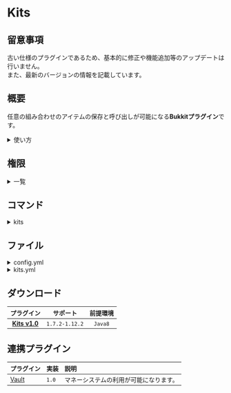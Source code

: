 Kits
==========

## 留意事項
古い仕様のプラグインであるため、基本的に修正や機能追加等のアップデートは行いません。  
また、最新のバージョンの情報を記載しています。

概要
-----------
任意の組み合わせのアイテムの保存と呼び出しが可能になる**Bukkitプラグイン**です。  
<details>
<summary>使い方</summary>

### kits.yml の記述方法
```yaml
KitNames: /kits で表示されるメッセージ
Kits:
  # キットの名前です。コマンド等で呼び出す際に利用されます。
  Test:
    # キットの値段です。経済系プラグインを導入している際に利用できます。
    Cost: 1000
    # アイテムの一覧です。構文の"Items"は固定です。
    Items:
      # アイテムの設定 構文"item1"は任意の文字列でも構いません。
      item1:
        # アイテムの名称です。"MaterialId"とすることでアイテムのIDで指定することも可能です。
        Material: IRON_SWORD
        # メタデータです。
        Meta: 0
        # アイテムの個数です。
        Amount: 1
        # アイテムフラグです。各パラメータの表示/非表示を行うことが可能です。
        ItemFrag:
        - HIDE_ENCHANTS
        # アイテムのエンチャントです。"(エンチャントID)-(レベル)"で指定することが可能です。
        Enchant:
        - KNOCKBACK-1 
        # アイテムの名前です。頭文字"&"のカラーコードが使用可能です。
        DisplayName: '&a鉄の剣'
        # アイテムの説明文です。頭文字"&"のカラーコードが使用可能です。
        Lore:
        - '&c鉄の剣です。'
        # 本の内容の設定です。
        Book:
          # 本の作者
          Author: 作者
          # 本のタイトル
          Title: タイトル
          # 本の各ページの内容
          Pages:
          - "1"
          - "2"
          - "3"
        # 耐久値を持つアイテムを消耗させない場合は"true"を記述してください。
        Unbreakable: true
        # ポーションのエフェクトのデータタグです。giveコマンドのデータタグと同等です。
　　　 　CustomPotionEffects:
        - '{"Amplifier":値,"Ambient":値,"Duration":値,"Id":値,"ShowParticles":値}'
        # 属性値のデータタグです。giveコマンドのデータタグと同等です。
        AttributeModifiers:
        - '{"Name":値,"Amount":値,"Operation":値,"UUIDLeast":値,"UUIDMost":値,"AttributeName":値}'
    # 防具の一覧です。構文の"Armors"は固定です。
    Armors:
      # ヘルメットです。構文の"Helmet"は固定です。
      Helmet:
        Material: LEATHER_HELMET
        Amount: 1
        # RGBを利用することで、皮防具等の色を変更することができます。
        Color:
          Red: 0
          Green: 0
          Blue: 255
      # チェストプレートです。構文の"ChestPlate"は固定です。
      ChestPlate:
        MaterialId: 307
        Amount: 1
      # レギンスです。構文の"Leggings"は固定です。
      Leggings:
        MaterialId: 308
        Amount: 1
      # ブーツです。構文の"Boots"は固定です。
      Boots:
        MaterialId: 309
        Amount: 1
```

### 看板 の記述方法
**通常**
```
1     [Kits]
2       
3     <name>
```

**装備を保存する**
```
1     [Kits]
2
3     KitSave
```

**装備を呼び出す**
```
1     [Kits]
2
3     KitLoad
```

**経済系プラグイン導入時のみ**
```
1     [Kits]
2
3     <name>
4     <価格を非表示にする場合"true"を記述してください ※1>
```
`※1 価格を非表示にした場合はコスト無しで購入することが可能です。`

#### 記述例
![Sign](https://github.com/yuttyann/FileArchive/blob/main/Kits/image/sign.png?raw=true)
</details>

権限
-----------
<details>
<summary>一覧</summary>

| 権限 | 説明 |
|:---|:---|
| kits.command.view | [コマンド](#コマンド) |
| kits.command.reload | [コマンド](#コマンド) |
| kits.command.setcost | [コマンド](#コマンド) |
| kits.command.create | [コマンド](#コマンド) |
| kits.command.give.&lt;name&gt; | [コマンド](#コマンド) |
| kits.command.purchase.&lt;name&gt; | [コマンド](#コマンド) |
| kits.sign.create | 専用の看板を作成するために必要です。 |
| kits.sign.kitsave | 看板で装備を保存するために必要です。 |
| kits.sign.kitload | 看板で装備を呼び出すために必要です。 |
| kits.sign.purchase.&lt;name&gt; | 看板で指定したキットを呼び出すために必要です。 |
</details>

コマンド
-----------
<details>
<summary>kits</summary>

| 名称 | 短縮 |
|:---|:---|
| kits |  |

| 引数 | 権限 | 初期 | 説明 |
|:---|:---|:---|:---|
|  | kits.command.view | OP | キットの一覧を表示します。 |
| reload | kits.command.reload | OP | ファイルの再読み込みを行います。 |
| setcost &lt;name&gt; &lt;cost&gt; | kits.command.setcost | OP | 指定したキットに購入額を設定します。 |
| create &lt;name&gt; [cost] | kits.command.create | OP | インベントリのアイテムでキットを作成します。 |
| give &lt;player&gt; &lt;name&gt; | kits.command.give.&lt;name&gt; | OP | 指定したプレイヤーにキットを与えます。 |
| purchase &lt;name&gt; | kits.command.purchase.&lt;name&gt; | OP | 指定したキットを購入します。 |
</details>

ファイル
-----------
<details>
<summary>config.yml</summary>

```yaml
# Kits v1.0 Config

## === キット購入時に表示される通貨名 === ##
Currency: '円'
## === キットを購入したら次回以降はお金を払わなくてもいいようにするか === ##
SavePurchasePlayers: false
## === インベントリのアイテムをキットで保存した際にアイテムのないスロットも保存するか === ##
InventoryAir: false
## === キットを受け取るたびにインベントリのアイテムを削除するか === ##
KitItemClear: false
## === セーブキットを読み込むたびにインベントリのアイテムを削除するか === ##
LoadItemClear: true
```
</details>

<details>
<summary>kits.yml</summary>

```yaml
KitNames: '&aキット一覧: &6Hunter, Warrior'
Kits:
  Hunter:
    Cost: 1200
    Items:
      bow:
        Material: BOW
        Amount: 1
        Enchant:
        - ARROW_KNOCKBACK-1
      sword:
        MaterialId: 272
        Amount: 1
      pork:
        MaterialId: 320
        Amount: 32
      arrow:
        MaterialId: 262
        Amount: 64
    Armors:
      Helmet:
        MaterialId: 306
        Amount: 1
        Enchant:
        - PROTECTION_ENVIRONMENTAL-1
        DisplayName: '&f鉄のヘルメット'
        Lore: 
        - '&e鉄のヘルメットです。'
      ChestPlate:
        MaterialId: 307
        Amount: 1
      Leggings:
        MaterialId: 308
        Amount: 1
      Boots:
        MaterialId: 309
        Amount: 1
  Warrior:
    Cost: 1500
    Items:
      sword:
        MaterialId: 267
        Amount: 1
        Enchant:
        - DAMAGE_ALL-1
      pork:
        MaterialId: 320
        Amount: 32
      potion:
        MaterialId: 373
        Amount: 1
        Meta: 8229
    Armors:
      Helmet:
        MaterialId: 306
        Amount: 1
        Enchant:
        - PROTECTION_ENVIRONMENTAL-1
      ChestPlate:
        MaterialId: 307
        Amount: 1
      Leggings:
        MaterialId: 308
        Amount: 1
      Boots:
        MaterialId: 309
        Amount: 1
```
</details>

ダウンロード
-----------
| プラグイン | サポート | 前提環境 |
|:---:|:---:|:---:|
| [**Kits v1.0**](https://github.com/yuttyann/FileArchive/raw/main/Kits/jar/1.0/Kits%20v1.0.jar) | `1.7.2-1.12.2` | `Java8` |

連携プラグイン
-----------
| プラグイン | 実装 | 説明 |
|:---|:---|:---|
| [Vault](https://www.spigotmc.org/resources/34315/) | `1.0` | マネーシステムの利用が可能になります。 |
